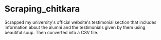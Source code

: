 # Scraping_chitkara
Scrapped my university's official website's testimonial section that includes information about the alumni and the testimonials given by them using beautiful soup. Then converted into a CSV file.
